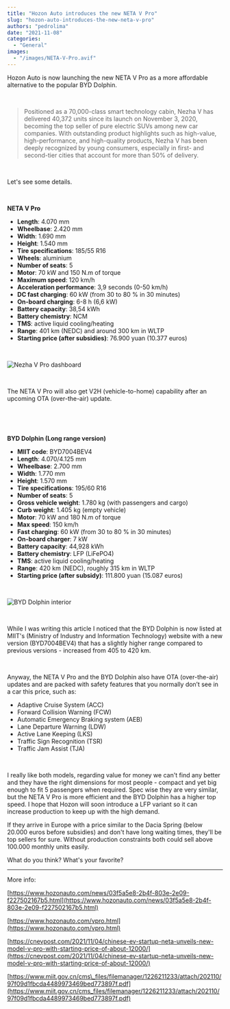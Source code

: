 ```yaml
---
title: "Hozon Auto introduces the new NETA V Pro"
slug: "hozon-auto-introduces-the-new-neta-v-pro"
authors: "pedrolima"
date: "2021-11-08"
categories:
  - "General"
images:
  - "/images/NETA-V-Pro.avif"
---
```


Hozon Auto is now launching the new NETA V Pro as a more affordable alternative to the popular BYD Dolphin.

 

> Positioned as a 70,000-class smart technology cabin, Nezha V has delivered 40,372 units since its launch on November 3, 2020, becoming the top seller of pure electric SUVs among new car companies. With outstanding product highlights such as high-value, high-performance, and high-quality products, Nezha V has been deeply recognized by young consumers, especially in first- and second-tier cities that account for more than 50% of delivery.

 

Let's see some details.

 

**NETA V Pro**

- **Length**: 4.070 mm
- **Wheelbase**: 2.420 mm
- **Width**: 1.690 mm
- **Height**: 1.540 mm
- **Tire specifications**: 185/55 R16
- **Wheels**: aluminium
- **Number of seats**: 5
- **Motor**: 70 kW and 150 N.m of torque
- **Maximum speed**: 120 km/h
- **Acceleration performance**: 3,9 seconds (0-50 km/h)
- **DC fast charging**: 60 kW (from 30 to 80 % in 30 minutes)
- **On-board charging**: 6-8 h (6,6 kW)
- **Battery capacity**: 38,54 kWh
- **Battery chemistry**: NCM
- **TMS**: active liquid cooling/heating
- **Range**: 401 km (NEDC) and around 300 km in WLTP
- **Starting price (after subsidies)**: 76.900 yuan (10.377 euros)

 

![Nezha V Pro dashboard](images/Nezha-V-Pro-dashboard.avif)

 

The NETA V Pro will also get V2H (vehicle-to-home) capability after an upcoming OTA (over-the-air) update.

 

 

**BYD Dolphin (Long range version)**

- **MIIT code**: BYD7004BEV4
- **Length**: 4.070/4.125 mm
- **Wheelbase**: 2.700 mm
- **Width**: 1.770 mm
- **Height**: 1.570 mm
- **Tire specifications**: 195/60 R16
- **Number of seats**: 5
- **Gross vehicle weight**: 1.780 kg (with passengers and cargo)
- **Curb weight**: 1.405 kg (empty vehicle)
- **Motor**: 70 kW and 180 N.m of torque
- **Max speed**: 150 km/h
- **Fast charging**: 60 kW (from 30 to 80 % in 30 minutes)
- **On-board charger**: 7 kW
- **Battery capacity**: 44,928 kWh
- **Battery chemistry**: LFP (LiFePO4)
- **TMS**: active liquid cooling/heating
- **Range**: 420 km (NEDC), roughly 315 km in WLTP
- **Starting price (after subsidy)**: 111.800 yuan (15.087 euros)

 

![BYD Dolphin interior](images/BYD-Dolphin-interior.avif)

 

While I was writing this article I noticed that the BYD Dolphin is now listed at MIIT's (Ministry of Industry and Information Technology) website with a new version (BYD7004BEV4) that has a slightly higher range compared to previous versions - increased from 405 to 420 km.

 

Anyway, the NETA V Pro and the BYD Dolphin also have OTA (over-the-air) updates and are packed with safety features that you normally don’t see in a car this price, such as:

- Adaptive Cruise System (ACC)
- Forward Collision Warning (FCW)
- Automatic Emergency Braking system (AEB)
- Lane Departure Warning (LDW)
- Active Lane Keeping (LKS)
- Traffic Sign Recognition (TSR)
- Traffic Jam Assist (TJA)

 

I really like both models, regarding value for money we can't find any better and they have the right dimensions for most people - compact and yet big enough to fit 5 passengers when required. Spec wise they are very similar, but the NETA V Pro is more efficient and the BYD Dolphin has a higher top speed. I hope that Hozon will soon introduce a LFP variant so it can increase production to keep up with the high demand.

If they arrive in Europe with a price similar to the Dacia Spring (below 20.000 euros before subsidies) and don't have long waiting times, they'll be top sellers for sure. Without production constraints both could sell above 100.000 monthly units easily.

What do you think? What's your favorite?

---

More info:

[https://www.hozonauto.com/news/03f5a5e8-2b4f-803e-2e09-f227502167b5.html](https://www.hozonauto.com/news/03f5a5e8-2b4f-803e-2e09-f227502167b5.html)

[https://www.hozonauto.com/vpro.html](https://www.hozonauto.com/vpro.html)

[https://cnevpost.com/2021/11/04/chinese-ev-startup-neta-unveils-new-model-v-pro-with-starting-price-of-about-12000/](https://cnevpost.com/2021/11/04/chinese-ev-startup-neta-unveils-new-model-v-pro-with-starting-price-of-about-12000/)

[https://www.miit.gov.cn/cms\_files/filemanager/1226211233/attach/202110/97f09d1fbcda4489973469bed773897f.pdf](https://www.miit.gov.cn/cms_files/filemanager/1226211233/attach/202110/97f09d1fbcda4489973469bed773897f.pdf)
